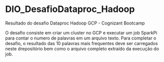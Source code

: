 # DIO_DesafioDataproc_Hadoop
Resultado do desafio Dataproc Hadoop GCP - Cognizant Bootcamp

O desafio consiste em criar um cluster no GCP e executar um job SparkPi para contar o numero de palavras em um arquivo texto. Para completar o desafio, o resultado das 10 palavras mais frequentes deve ser carregados neste drepositório bem como o arquivo completo extraído da execução do job. 
